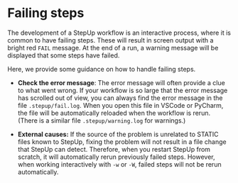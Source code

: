 # Failing steps

The development of a StepUp workflow is an interactive process,
where it is common to have failing steps.
These will result in screen output with a bright red `FAIL` message.
At the end of a run, a warning message will be displayed that some steps have failed.

Here, we provide some guidance on how to handle failing steps.

- **Check the error message**:
  The error message will often provide a clue to what went wrong.
  If your workflow is so large that the error message has scrolled out of view,
  you can always find the error message in the file `.stepup/fail.log`.
  When you open this file in VSCode or PyCharm,
  the file will be automatically reloaded when the workflow is rerun.
  (There is a similar file `.stepup/warning.log` for warnings.)

- **External causes:**
  If the source of the problem is unrelated to STATIC files known to StepUp,
  fixing the problem will not result in a file change that StepUp can detect.
  Therefore, when you restart StepUp from scratch,
  it will automatically rerun previously failed steps.
  However, when working interactively with `-w` or `-W`,
  failed steps will not be rerun automatically.
